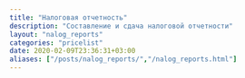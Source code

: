 ```yaml
---
title: "Налоговая отчетность"
description: "Составление и сдача налоговой отчетности"
layout: "nalog_reports"
categories: "pricelist"
date: 2020-02-09T23:36:31+03:00
aliases: ["/posts/nalog_reports/","/nalog_reports.html"]
---
```

